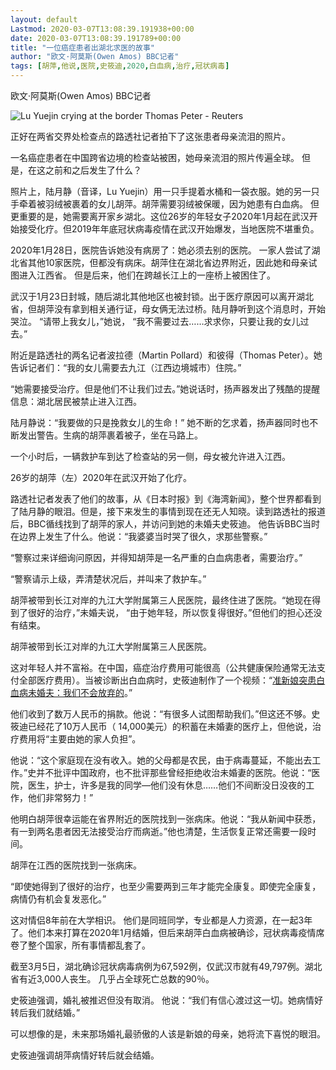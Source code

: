 ```yaml
---
layout: default
Lastmod: 2020-03-07T13:08:39.191938+00:00
date: 2020-03-07T13:08:39.191789+00:00
title: "一位癌症患者出湖北求医的故事"
author: "欧文·阿莫斯(Owen Amos) BBC记者"
tags: [胡萍,他说,医院,史筱迪,2020,白血病,治疗,冠状病毒]
---
```


欧文·阿莫斯(Owen Amos) BBC记者

 ![Lu Yuejin crying at the border](https://images.weserv.nl/?url=https%3A//ichef.bbci.co.uk/news/320/cpsprodpb/6314/production/_111146352_mothercrying.jpg) Thomas Peter - Reuters 

正好在两省交界处检查点的路透社记者拍下了这张患者母亲流泪的照片。

一名癌症患者在中国跨省边境的检查站被困，她母亲流泪的照片传遍全球。 但是，在这之前和之后发生了什么？

照片上，陆月静（音译，Lu Yuejin）用一只手提着水桶和一袋衣服。她的另一只手牵着被羽绒被裹着的女儿胡萍。胡萍需要羽绒被保暖，因为她患有白血病。 但更重要的是，她需要离开家乡湖北。这位26岁的年轻女子2020年1月起在武汉开始接受化疗。但2019年年底冠状病毒疫情在武汉开始爆发，当地医院不堪重负。

2020年1月28日，医院告诉她没有病房了：她必须去别的医院。 一家人尝试了湖北省其他10家医院，但都没有病床。胡萍住在湖北省边界附近，因此她和母亲试图进入江西省。 但是后来，他们在跨越长江上的一座桥上被困住了。

武汉于1月23日封城，随后湖北其他地区也被封锁。出于医疗原因可以离开湖北省，但胡萍没有拿到相关通行证，母女俩无法过桥。陆月静听到这个消息时，开始哭泣。 “请带上我女儿，”她说， “我不需要过去……求求你，只要让我的女儿过去。”

附近是路透社的两名记者波拉德（Martin Pollard）和彼得（Thomas Peter）。她告诉记者们：“我的女儿需要去九江（江西边境城市）住院。”

“她需要接受治疗。但是他们不让我们过去。”她说话时，扬声器发出了残酷的提醒信息：湖北居民被禁止进入江西。

陆月静说：“我要做的只是挽救女儿的生命！” 她不断的乞求着，扬声器同时也不断发出警告。生病的胡萍裹着被子，坐在马路上。

一个小时后，一辆救护车到达了检查站的另一侧，母女被允许进入江西。

26岁的胡萍（左）2020年在武汉开始了化疗。

路透社记者发表了他们的故事，从《日本时报》到《海湾新闻》，整个世界都看到了陆月静的眼泪。但是，接下来发生的事情到现在还无人知晓。读到路透社的报道后，BBC循线找到了胡萍的家人，并访问到她的未婚夫史筱迪。 他告诉BBC当时在边界上发生了什么。他说：“我婆婆当时哭了很久，求那些警察。”

“警察过来详细询问原因，并得知胡萍是一名严重的白血病患者，需要治疗。”

“警察请示上级，弄清楚状况后，并叫来了救护车。”

胡萍被带到长江对岸的九江大学附属第三人民医院，最终住进了医院。“她现在得到了很好的治疗，”未婚夫说， “由于她年轻，所以恢复得很好。”但他们的担心还没有结束。

胡萍被带到长江对岸的九江大学附属第三人民医院。

这对年轻人并不富裕。在中国，癌症治疗费用可能很高（公共健康保险通常无法支付全部医疗费用）。当被诊断出白血病时，史筱迪制作了一个视频：“[准新娘突患白血病未婚夫：我们不会放弃的](https://3g.163.com/v/video/VV23RADR6.html)。”

他们收到了数万人民币的捐款。他说：“有很多人试图帮助我们。”但这还不够。史筱迪已经花了10万人民币（ 14,000美元）的积蓄在未婚妻的医疗上，但他说，治疗费用将“主要由她的家人负担”。

他说：“这个家庭现在没有收入。她的父母都是农民，由于病毒蔓延，不能出去工作。”史并不批评中国政府，也不批评那些曾经拒绝收治未婚妻的医院。他说：“医院，医生，护士，许多是我的同学—他们没有休息……他们不间断没日没夜的工作，他们非常努力！”

他明白胡萍很幸运能在省界附近的医院找到一张病床。他说：“我从新闻中获悉，有一到两名患者因无法接受治疗而病逝。”他也清楚，生活恢复正常还需要一段时间。

胡萍在江西的医院找到一张病床。

“即使她得到了很好的治疗，也至少需要两到三年才能完全康复。即使完全康复，病情仍有机会复发恶化。”

这对情侣8年前在大学相识。 他们是同班同学，专业都是人力资源，在一起3年了。他们本来打算在2020年1月结婚，但后来胡萍白血病被确诊，冠状病毒疫情席卷了整个国家，所有事情都乱套了。

截至3月5日，湖北确诊冠状病毒病例为67,592例，仅武汉市就有49,797例。湖北省有近3,000人丧生。 几乎占全球死亡总数的90％。

史筱迪强调，婚礼被推迟但没有取消。 他说：“我们有信心渡过这一切。她病情好转后我们就结婚。”

可以想像的是，未来那场婚礼最骄傲的人该是新娘的母亲，她将流下喜悦的眼泪。

史筱迪强调胡萍病情好转后就会结婚。

